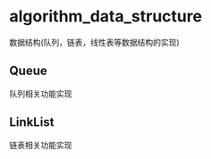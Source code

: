 # algorithm_data_structure

数据结构(队列，链表，线性表等数据结构的实现)

Queue
-------
队列相关功能实现


LinkList
----------
链表相关功能实现
